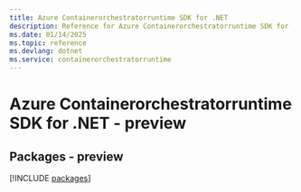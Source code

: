 ```yaml
---
title: Azure Containerorchestratorruntime SDK for .NET
description: Reference for Azure Containerorchestratorruntime SDK for .NET
ms.date: 01/14/2025
ms.topic: reference
ms.devlang: dotnet
ms.service: containerorchestratorruntime
---
```

# Azure Containerorchestratorruntime SDK for .NET - preview
## Packages - preview
[!INCLUDE [packages](containerorchestratorruntime-index.md)]